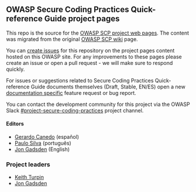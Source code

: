 ## OWASP Secure Coding Practices Quick-reference Guide project pages

This repo is the source for the [OWASP SCP project web pages][www-project].
The content was migrated from the original [OWASP SCP wiki][original] page.

You can [create issues][change] for this repository on the project pages content hosted on this OWASP site.
For any improvements to these pages please create an issue or open a pull request - we will make sure to respond quickly.

For issues or suggestions related to Secure Coding Practices Quick-reference Guide
documents themselves (Draft, Stable, EN/ES) open a new [documentation specific][change] feature request or bug report.

You can contact the development community for this project
via the OWASP Slack [#project-secure-coding-practices][project] project channel.

#### Editors

* [Gerardo Canedo][gerardo] (español)
* [Paulo Silva][paulo] (português)
* [Jon Gadsden][jon] (English)

### Project leaders

* [Keith Turpin](mailto:Keith.Turpin@owasp.org)
* [Jon Gadsden](mailto:jon.gadsden@owasp.org)

[keith]: mailto:Keith.Turpin@owasp.org
[jon]: mailto:jon.gadsden@owasp.org
[gerardo]: mailto:gerardo.canedo@owasp.org
[paulo]: mailto:paulo.silva@owasp.org
[change]: https://github.com/OWASP/www-project-secure-coding-practices-quick-reference-guide/issues/new/choose
[original]: https://wiki.owasp.org/index.php/OWASP_Secure_Coding_Practices_-_Quick_Reference_Guide
[project]: https://owasp.slack.com/messages/C04DZ254HFG
[www-project]: https://owasp.org/www-project-secure-coding-practices-quick-reference-guide/

